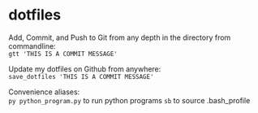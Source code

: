 # dotfiles

Add, Commit, and Push to Git from any depth in the directory from commandline: <br>
`gtt 'THIS IS A COMMIT MESSAGE'`


Update my dotfiles on Github from anywhere: <br>
`save_dotfiles 'THIS IS A COMMIT MESSAGE'`


Convenience aliases: <br>
`py python_program.py` to run python programs
`sb` to source .bash_profile

